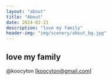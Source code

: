 ```yaml
---
layout: "about"
title: "About"
date: 2024-02-21
description: "love my family"
header-img: "img/scenery/about_bg.jpg"
---
```


## love my family

@koocyton [koocyton@gmail.com]
